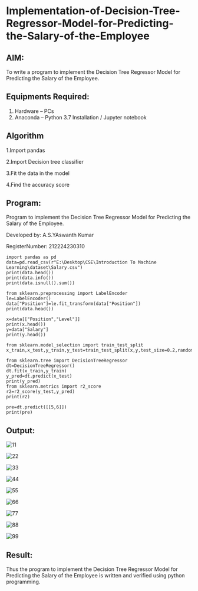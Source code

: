 # Implementation-of-Decision-Tree-Regressor-Model-for-Predicting-the-Salary-of-the-Employee

## AIM:
To write a program to implement the Decision Tree Regressor Model for Predicting the Salary of the Employee.

## Equipments Required:
1. Hardware – PCs
2. Anaconda – Python 3.7 Installation / Jupyter notebook

## Algorithm

1.Import pandas

2.Import Decision tree classifier

3.Fit the data in the model

4.Find the accuracy score


## Program:


Program to implement the Decision Tree Regressor Model for Predicting the Salary of the Employee.

Developed by: A.S.YAswanth Kumar

RegisterNumber: 212224230310


```
import pandas as pd
data=pd.read_csv(r"E:\Desktop\CSE\Introduction To Machine Learning\dataset\Salary.csv")
print(data.head())
print(data.info())
print(data.isnull().sum())

from sklearn.preprocessing import LabelEncoder
le=LabelEncoder()
data["Position"]=le.fit_transform(data["Position"])
print(data.head())

x=data[["Position","Level"]]
print(x.head())
y=data["Salary"]
print(y.head())

from sklearn.model_selection import train_test_split
x_train,x_test,y_train,y_test=train_test_split(x,y,test_size=0.2,random_state=2)

from sklearn.tree import DecisionTreeRegressor
dt=DecisionTreeRegressor()
dt.fit(x_train,y_train)
y_pred=dt.predict(x_test)
print(y_pred)
from sklearn.metrics import r2_score
r2=r2_score(y_test,y_pred)
print(r2)

pre=dt.predict([[5,6]])
print(pre)
```

## Output:

![11](https://github.com/user-attachments/assets/150033c1-b098-4e70-acb2-17724131021a)

![22](https://github.com/user-attachments/assets/32a38f18-2de2-4a6b-ab5d-e6dc64976799)

![33](https://github.com/user-attachments/assets/1372ae8f-d529-490a-b4e8-020e1944497a)

![44](https://github.com/user-attachments/assets/19f28956-3799-488b-8df0-5bd061c849b9)

![55](https://github.com/user-attachments/assets/32a6e195-b762-4e52-a0b2-baa4714dc91f)

![66](https://github.com/user-attachments/assets/7c76dc0f-6a01-4661-b4a6-a9012904cce1)

![77](https://github.com/user-attachments/assets/0ea0c0dc-b41d-49c1-b1bf-5a406313c48b)

![88](https://github.com/user-attachments/assets/86ba6aa6-d608-41a2-8efc-71339fce7205)

![99](https://github.com/user-attachments/assets/fc5fb41d-72aa-447b-b74f-bf571798cab2)


## Result:
Thus the program to implement the Decision Tree Regressor Model for Predicting the Salary of the Employee is written and verified using python programming.
